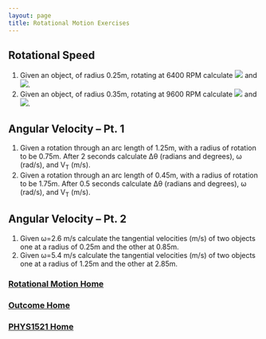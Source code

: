 ```yaml
---
layout: page
title: Rotational Motion Exercises
---
```

## Rotational Speed
1.	Given an object, of radius 0.25m, rotating at 6400 RPM calculate <img src="https://latex.codecogs.com/svg.latex?\large&space;ω (rad/s)"/> and <img src="https://latex.codecogs.com/svg.latex?\large&space;α (rad/s^2)"/>.
2.	Given an object, of radius 0.35m, rotating at 9600 RPM calculate <img src="https://latex.codecogs.com/svg.latex?\large&space;ω (rad/s)"/> and <img src="https://latex.codecogs.com/svg.latex?\large&space;α (rad/s^2)"/>.

## Angular Velocity – Pt. 1
1.	Given a rotation through an arc length of 1.25m, with a radius of rotation to be 0.75m. After 2 seconds calculate Δθ (radians and degrees), ω (rad/s), and V<sub>T</sub> (m/s).
2.	Given a rotation through an arc length of 0.45m, with a radius of rotation to be 1.75m. After 0.5 seconds calculate Δθ (radians and degrees), ω (rad/s), and V<sub>T</sub> (m/s).

## Angular Velocity – Pt. 2
1. Given ω=2.6 m/s calculate the tangential velocities (m/s) of two objects one at a radius of 0.25m and the other at 0.85m.
2. Given ω=5.4 m/s calculate the tangential velocities (m/s) of two objects one at a radius of 1.25m and the other at 2.85m.

### [Rotational Motion Home](rotating.md)
### [Outcome Home](index.md)
### [PHYS1521 Home](../)
